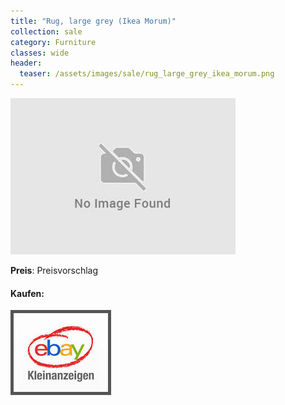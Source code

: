 ```yaml
---
title: "Rug, large grey (Ikea Morum)"
collection: sale
category: Furniture
classes: wide
header: 
  teaser: /assets/images/sale/rug_large_grey_ikea_morum.png
---
```




<a href="">
  <img src="/assets/images/sale/rug_large_grey_ikea_morum.png" alt="Rug, large grey (Ikea Morum)">
</a>

**Preis**: Preisvorschlag


#### Kaufen:
<a href="">
  <img src="/assets/images/ebay.png" alt="Ebay Kleinanzeigen" style="border: 5px solid #555">
</a>

